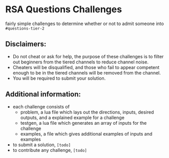 # RSA Questions Challenges

fairly simple challenges to determine whether or not to admit someone into `#questions-tier-2`


## Disclaimers: 
- Do not cheat or ask for help, the purpose of these challenges is to filter out beginners from the tiered channels to reduce channel noise.
- Cheaters will be disqualified, and those who fail to appear competent enough to be in the tiered channels will be removed from the channel.
- You will be required to submit your solution.

## Additional information:
- each challenge consists of 
   - problem, a lua file which lays out the directions, inputs, desired outputs, and a explained example for a challenge
   - testgen, a lua file which generates an array of inputs for the challenge
   - examples, a file which gives additional examples of inputs and examples
- to submit a solution, `[todo]`
- to contribute any challenge, `[todo]`
